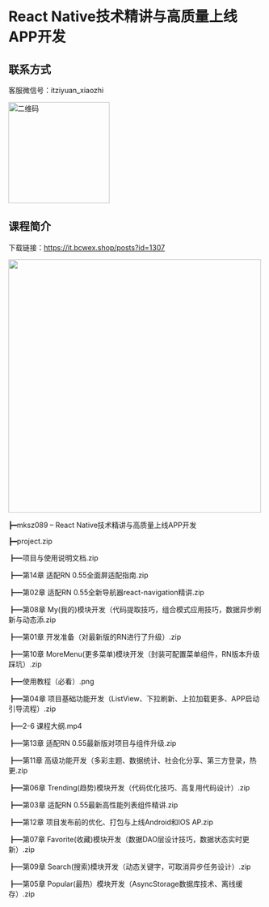 # React Native技术精讲与高质量上线APP开发

## 联系方式

客服微信号：itziyuan_xiaozhi

<img src="https://ziyuanyun.oss-cn-guangzhou.aliyuncs.com/common/20240614073449/666b82192834a.jpg" width="200" height="200" alt="二维码">

## 课程简介

下载链接：https://it.bcwex.shop/posts?id=1307

<img src="https://ziyuanyun.oss-cn-guangzhou.aliyuncs.com/yun/20240515153700/6644661c84f21.jpg" width="500" alt="">

  ┣━mksz089 &#8211; React Native技术精讲与高质量上线APP开发

 ┣━project.zip

 ┣━项目与使用说明文档.zip

 ┣━第14章 适配RN 0.55全面屏适配指南.zip

 ┣━第02章 适配RN 0.55全新导航器react-navigation精讲.zip

 ┣━第08章 My(我的)模块开发（代码提取技巧，组合模式应用技巧，数据异步刷新与动态添.zip

 ┣━第01章 开发准备（对最新版的RN进行了升级）.zip

 ┣━第10章 MoreMenu(更多菜单)模块开发（封装可配置菜单组件，RN版本升级踩坑）.zip

 ┣━使用教程（必看）.png

 ┣━第04章 项目基础功能开发（ListView、下拉刷新、上拉加载更多、APP启动引导流程）.zip

 ┣━2-6 课程大纲.mp4

 ┣━第13章 适配RN 0.55最新版对项目与组件升级.zip

 ┣━第11章 高级功能开发（多彩主题、数据统计、社会化分享、第三方登录，热更.zip

 ┣━第06章 Trending(趋势)模块开发（代码优化技巧、高复用代码设计）.zip

 ┣━第03章 适配RN 0.55最新高性能列表组件精讲.zip

 ┣━第12章 项目发布前的优化、打包与上线Android和IOS AP.zip

 ┣━第07章 Favorite(收藏)模块开发（数据DAO层设计技巧，数据状态实时更新）.zip

 ┣━第09章 Search(搜索)模块开发（动态关键字，可取消异步任务设计）.zip

 ┣━第05章 Popular(最热）模块开发（AsyncStorage数据库技术、离线缓存）.zip

  